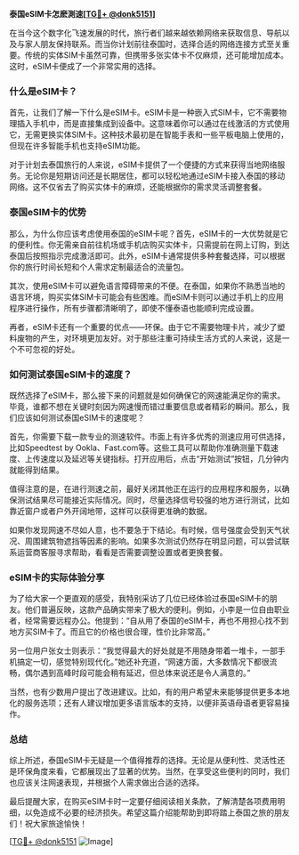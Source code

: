 **泰国eSIM卡怎麽測速[[TG💪+ @donk5151](https://t.me/s/donk5151)]**

在当今这个数字化飞速发展的时代，旅行者们越来越依赖网络来获取信息、导航以及与家人朋友保持联系。而当你计划前往泰国时，选择合适的网络连接方式至关重要。传统的实体SIM卡虽然可靠，但携带多张实体卡不仅麻烦，还可能增加成本。这时，eSIM卡便成了一个非常实用的选择。

### 什么是eSIM卡？

首先，让我们了解一下什么是eSIM卡。eSIM卡是一种嵌入式SIM卡，它不需要物理插入手机中，而是直接集成到设备中。这意味着你可以通过在线激活的方式使用它，无需更换实体SIM卡。这种技术最初是在智能手表和一些平板电脑上使用的，但现在许多智能手机也支持eSIM功能。

对于计划去泰国旅行的人来说，eSIM卡提供了一个便捷的方式来获得当地网络服务。无论你是短期访问还是长期居住，都可以轻松地通过eSIM卡接入泰国的移动网络。这不仅省去了购买实体卡的麻烦，还能根据你的需求灵活调整套餐。

### 泰国eSIM卡的优势

那么，为什么你应该考虑使用泰国的eSIM卡呢？首先，eSIM卡的一大优势就是它的便利性。你无需亲自前往机场或手机店购买实体卡，只需提前在网上订购，到达泰国后按照指示完成激活即可。此外，eSIM卡通常提供多种套餐选择，可以根据你的旅行时间长短和个人需求定制最适合的流量包。

其次，使用eSIM卡可以避免语言障碍带来的不便。在泰国，如果你不熟悉当地的语言环境，购买实体SIM卡可能会有些困难。而eSIM卡则可以通过手机上的应用程序进行操作，所有步骤都清晰明了，即使不懂泰语也能顺利完成设置。

再者，eSIM卡还有一个重要的优点——环保。由于它不需要物理卡片，减少了塑料废物的产生，对环境更加友好。对于那些注重可持续生活方式的人来说，这是一个不可忽视的好处。

### 如何测试泰国eSIM卡的速度？

既然选择了eSIM卡，那么接下来的问题就是如何确保它的网速能满足你的需求。毕竟，谁都不想在关键时刻因为网速慢而错过重要信息或者精彩的瞬间。那么，我们应该如何测试泰国eSIM卡的速度呢？

首先，你需要下载一款专业的测速软件。市面上有许多优秀的测速应用可供选择，比如Speedtest by Ookla、Fast.com等。这些工具可以帮助你准确测量下载速度、上传速度以及延迟等关键指标。打开应用后，点击“开始测试”按钮，几分钟内就能得到结果。

值得注意的是，在进行测速之前，最好关闭其他正在运行的应用程序和服务，以确保测试结果尽可能接近实际情况。同时，尽量选择信号较强的地方进行测试，比如靠近窗户或者户外开阔地带，这样可以获得更准确的数据。

如果你发现网速不尽如人意，也不要急于下结论。有时候，信号强度会受到天气状况、周围建筑物遮挡等因素的影响。如果多次测试仍然存在明显问题，可以尝试联系运营商客服寻求帮助，看看是否需要调整设置或者更换套餐。

### eSIM卡的实际体验分享

为了给大家一个更直观的感受，我特别采访了几位已经体验过泰国eSIM卡的朋友。他们普遍反映，这款产品确实带来了极大的便利。例如，小李是一位自由职业者，经常需要远程办公。他提到：“自从用了泰国的eSIM卡，再也不用担心找不到地方买SIM卡了。而且它的价格也很合理，性价比非常高。”

另一位用户张女士则表示：“我觉得最大的好处就是不用随身带着一堆卡，一部手机搞定一切，感觉特别现代化。”她还补充道，“网速方面，大多数情况下都很流畅，偶尔遇到高峰时段可能会稍有延迟，但总体来说还是令人满意的。”

当然，也有少数用户提出了改进建议。比如，有的用户希望未来能够提供更多本地化的服务选项；还有人建议增加更多语言版本的支持，以便非英语母语者更容易操作。

### 总结

综上所述，泰国eSIM卡无疑是一个值得推荐的选择。无论是从便利性、灵活性还是环保角度来看，它都展现出了显著的优势。当然，在享受这些便利的同时，我们也应该关注网速表现，并根据个人需求做出合适的选择。

最后提醒大家，在购买eSIM卡时一定要仔细阅读相关条款，了解清楚各项费用明细，以免造成不必要的经济损失。希望这篇介绍能帮助到即将踏上泰国之旅的朋友们！祝大家旅途愉快！

[[TG💪+ @donk5151](https://t.me/s/donk5151) ![Image](https://i.postimg.cc/rwNCRYN7/Snipaste-2025-04-30-17-27-05.png)]